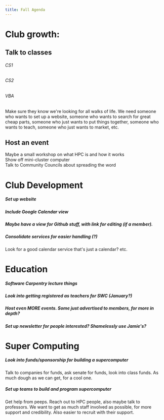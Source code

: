 ```yaml
---
title: Fall Agenda
---
```


# Club growth:  

## Talk to classes  

###### CS1  

###### CS2  

###### VBA  

Make sure they know we're looking for all walks of life. We need someone who wants to set up a website, someone who wants to search for great cheap parts, someone who just wants to put things together, someone who wants to teach, someone who just wants to market, etc.  

## Host an event  
Maybe a small workshop on what HPC is and how it works  
Show off mini-cluster computer  
Talk to Community Councils about spreading the word  

# Club Development  

##### Set up website  

##### Include Google Calendar view  

##### Maybe have a view for Github stuff, with link for editing (if a member).  

##### Consolidate services for easier handling (?)  

Look for a good calendar service that's just a calendar? etc.  
     
# Education  

##### Software Carpentry lecture things  

##### Look into getting registered as teachers for SWC (January?)  

##### Host even MORE events. Some just advertised to members, for more in depth?  

##### Set up newsletter for people interested? Shamelessly use Jamie's?  

# Super Computing  

##### Look into funds/sponsorship for building a supercomputer  
Talk to companies for funds, ask senate for funds, look into class funds. As much dough as we can get, for a cool one.  

##### Set up teams to build and program supercomputer  
Get help from peeps. Reach out to HPC people, also maybe talk to professors. We want to get as much staff involved as possible, for more support and credibility. Also easier to recruit with their support.  
